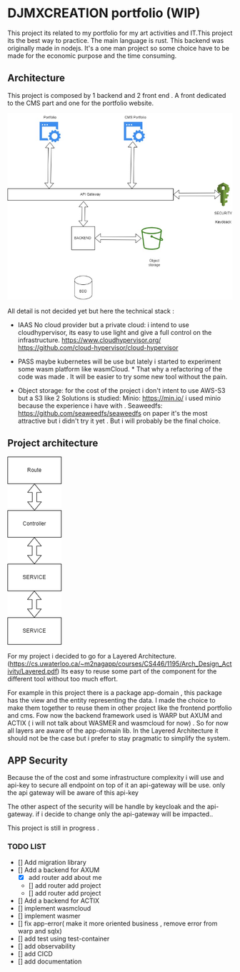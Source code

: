 # DJMXCREATION portfolio (WIP)

This project its related to my portfolio for my art activities and IT.This project its the best way to practice. The main language is rust.
This backend was originally made in nodejs. 
It's a one man project so some choice have to be made for the economic purpose and the time consuming.  

## Architecture

This project is composed by 1 backend and 2 front end . A front dedicated to the CMS part and one for the portfolio website.


![SOA](./docs/overview.jpg)

All detail is not decided yet but here the technical stack :

- IAAS No cloud provider but a private cloud:
i intend to use cloudhypervisor, its easy to use light and give a full control on the infrastructure.
https://www.cloudhypervisor.org/
https://github.com/cloud-hypervisor/cloud-hypervisor

- PASS maybe kubernetes will be use but lately i started to experiment some wasm platform like wasmCloud. *
  That why a refactoring of the code was made . It will be easier to try some new tool without the pain.

- Object storage: for the cost of the project i don't intent to use AWS-S3 but a S3 like
  2 Solutions is studied:
  Minio: https://min.io/
  i used minio because the experience i have with .
  Seaweedfs: https://github.com/seaweedfs/seaweedfs
   on paper it's the most attractive but i didn't try it yet . But i will probably be the final choice.

## Project architecture

![SOA](./docs/SOA.drawio.png)

For my project i decided to go for a Layered Architecture. (https://cs.uwaterloo.ca/~m2nagapp/courses/CS446/1195/Arch_Design_Activity/Layered.pdf)
Its easy to reuse some part of the component for the different tool without too much effort.

  For example in this project there is a package app-domain , this package has the view and the entity representing the data. I made the choice to make them together to reuse them in other project like the frontend portfolio and cms. Fow now the backend framework used is WARP but AXUM and ACTIX ( i will not talk about WASMER and wasmcloud for now) .
  So for now all layers are aware of the app-domain lib. In the Layered Architecture it should not be the case but i prefer to stay pragmatic to simplify the system.


  ## APP Security

  Because the of the cost and some infrastructure complexity i will use and api-key to secure all endpoint on top of it an api-gateway will be use. only the api gateway will be aware of this api-key

  The other aspect of the security will be handle by keycloak and the api-gateway. if i decide to change only the api-gateway will be impacted.. 


This project is still in progress .




### TODO LIST

- [] Add migration library
- [] Add a backend for AXUM
    - [X] add router add about me
    - [] add router add project
    - [] add router add project
- [] Add a backend for ACTIX
- [] implement wasmcloud
- [] implement wasmer
- [] fix app-error( make it more oriented business , remove error from warp and sqlx)
- [] add test using test-container
- [] add observability
- [] add CICD
- [] add documentation


